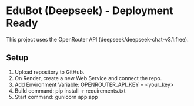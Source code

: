 # EduBot (Deepseek) - Deployment Ready
This project uses the OpenRouter API (deepseek/deepseek-chat-v3.1:free).

## Setup
1. Upload repository to GitHub.
2. On Render, create a new Web Service and connect the repo.
3. Add Environment Variable: OPENROUTER_API_KEY = <your_key>
4. Build command: pip install -r requirements.txt
5. Start command: gunicorn app:app
